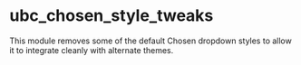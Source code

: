 # ubc_chosen_style_tweaks

This module removes some of the default Chosen dropdown styles to allow it to integrate cleanly with alternate themes.
